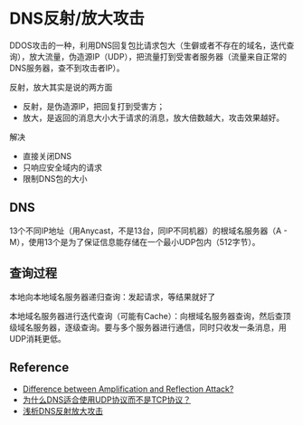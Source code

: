 # DNS反射/放大攻击

DDOS攻击的一种，利用DNS回复包比请求包大（生僻或者不存在的域名，迭代查询），放大流量，伪造源IP（UDP），把流量打到受害者服务器（流量来自正常的DNS服务器，查不到攻击者IP）。

反射，放大其实是说的两方面
+ 反射，是伪造源IP，把回复打到受害方；
+ 放大，是返回的消息大小大于请求的消息，放大倍数越大，攻击效果越好。

解决
+ 直接关闭DNS
+ 只响应安全域内的请求
+ 限制DNS包的大小

## DNS

13个不同IP地址（用Anycast，不是13台，同IP不同机器）的根域名服务器（A - M），使用13个是为了保证信息能存储在一个最小UDP包内（512字节）。

## 查询过程

本地向本地域名服务器递归查询：发起请求，等结果就好了

本地域名服务器进行迭代查询（可能有Cache）：向根域名服务器查询，然后查顶级域名服务器，逐级查询。要与多个服务器进行通信，同时只收发一条消息，用UDP消耗更低。

## Reference

+ [Difference between Amplification and Reflection Attack?
](https://security.stackexchange.com/questions/181121/difference-between-amplification-and-reflection-attack)
+ [为什么DNS适合使用UDP协议而不是TCP协议？](http://www.xumenger.com/dns-udp-tcp-20180604/)
+ [浅析DNS反射放大攻击](https://cloud.tencent.com/developer/article/1463080)
